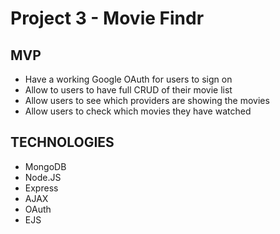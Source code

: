 # Project 3 - Movie Findr

## MVP

* Have a working Google OAuth for users to sign on
* Allow to users to have full CRUD of their movie list
* Allow users to see which providers are showing the movies
* Allow users to check which movies they have watched


## TECHNOLOGIES

* MongoDB
* Node.JS
* Express
* AJAX
* OAuth
* EJS
